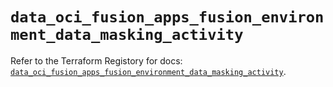 # `data_oci_fusion_apps_fusion_environment_data_masking_activity`

Refer to the Terraform Registory for docs: [`data_oci_fusion_apps_fusion_environment_data_masking_activity`](https://registry.terraform.io/providers/oracle/oci/6.18.0/docs/data-sources/fusion_apps_fusion_environment_data_masking_activity).
